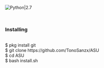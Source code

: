 ![Python|2.7](https://img.shields.io/badge/Python-2.7-blue.svg)
<div <img src ="https://github.com/TonoSanzx/ASU/blob/master/raw/snake.png"/><br></div>
<h3>Installing</h3><br>
$ pkg install git<br>
$ git clone https://github.com/TonoSanzx/ASU<br>
$ cd ASU<br>
$ bash install.sh<br><br>
